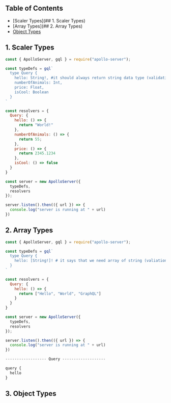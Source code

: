 ## Table of Contents

 - [Scaler Types](## 1. Scaler Types)
 - [Array Types](## 2. Array Types)
 - [Object Types]()
## 1. Scaler Types



```javascript
const { ApolloServer, gql } = require("apollo-server");

const typeDefs = gql`
  type Query {
    hello: String!, #it should always return string data type (validation)
    numberOfAnimals: Int,
    price: Float,
    isCool: Boolean
  }
`

const resolvers = {
  Query: {
    hello: () => {
      return "World!"
    },
    numberOfAnimals: () => {
      return 55;
    },
    price: () => {
      return 2345.1234
    },
    isCool: () => false
  }
}

const server = new ApolloServer({
  typeDefs,
  resolvers
});

server.listen().then(({ url }) => {
  console.log("server is running at " + url)
})
```

## 2. Array Types

```javascript
const { ApolloServer, gql } = require("apollo-server");

const typeDefs = gql`
  type Query {
    hello: [String!]! # it says that we need array of string (valiation) and whole array instead of null (valiation)
  }
`

const resolvers = {
  Query: {
    hello: () => {
      return ["Hello", "World", "GraphQL"]
    }
  }
}

const server = new ApolloServer({
  typeDefs,
  resolvers
});

server.listen().then(({ url }) => {
  console.log("server is running at " + url)
})

------------------ Query -------------------

query {
  hello
}
```
## 3. Object Types



